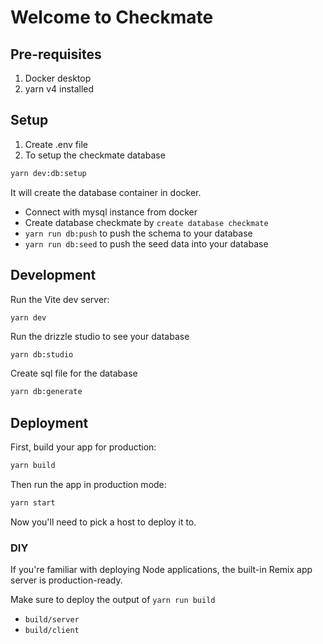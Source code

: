 # Welcome to Checkmate

## Pre-requisites

1. Docker desktop
2. yarn v4 installed

## Setup

1. Create .env file
2. To setup the checkmate database

```sh
yarn dev:db:setup
```

It will create the database container in docker.

- Connect with mysql instance from docker
- Create database checkmate by `create database checkmate`
- `yarn run db:push` to push the schema to your database
- `yarn run db:seed` to push the seed data into your database

## Development

Run the Vite dev server:

```shellscript
yarn dev
```

Run the drizzle studio to see your database

```sh
yarn db:studio
```

Create sql file for the database

```sh
yarn db:generate
```

## Deployment

First, build your app for production:

```sh
yarn build
```

Then run the app in production mode:

```sh
yarn start
```

Now you'll need to pick a host to deploy it to.

### DIY

If you're familiar with deploying Node applications, the built-in Remix app server is production-ready.

Make sure to deploy the output of `yarn run build`

- `build/server`
- `build/client`
